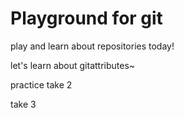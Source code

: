 # Playground for git
  
play and learn about repositories today! 
  
let's learn about gitattributes~
  
practice take 2
  
take 3